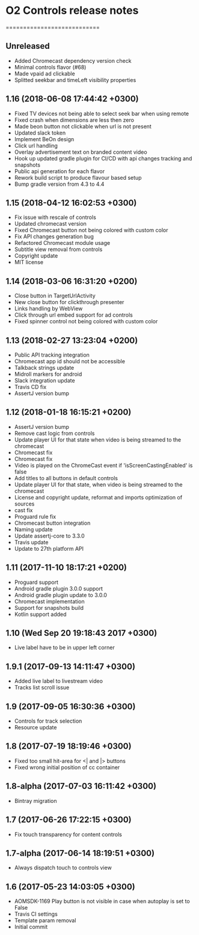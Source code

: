 # O2 Controls release notes
===========================

Unreleased
----------
- Added Chromecast dependency version check
- Minimal controls flavor (#68)
- Made vpaid ad clickable
- Splitted seekbar and timeLeft visibility properties

1.16 (2018-06-08 17:44:42 +0300)
--------------------------------
- Fixed TV devices not being able to select seek bar when using remote
- Fixed crash when dimensions are less then zero
- Made beon button not clickable when url is not present
- Updated slack token
- Implement BeOn design
- Click url handling
- Overlay advertisement text on branded content video
- Hook up updated gradle plugin for CI/CD with api changes tracking and snapshots
- Public api generation for each flavor
- Rework build script to produce flavour based setup
- Bump gradle version from 4.3 to 4.4

1.15 (2018-04-12 16:02:53 +0300)
--------------------------------
- Fix issue with rescale of controls
- Updated chromecast version
- Fixed Chromecast button not being colored with custom color
- Fix API changes generation bug
- Refactored Chromecast module usage
- Subtitle view removal from controls
- Copyright update
- MIT license

1.14 (2018-03-06 16:31:20 +0200)
--------------------------------
- Close button in TargetUrlActivity
- New close button for clickthrough presenter
- Links handling by WebView
- Click through url embed support for ad controls
- Fixed spinner control not being colored with custom color

1.13 (2018-02-27 13:23:04 +0200)
--------------------------------
- Public API tracking integration
- Chromecast app id should not be accessible
- Talkback strings update
- Midroll markers for android
- Slack integration update
- Travis CD fix
- AssertJ version bump

1.12 (2018-01-18 16:15:21 +0200)
--------------------------------
- AssertJ version bump
- Remove cast logic from controls
- Update player UI for that state when video is being streamed to the chromecast
- Chromecast fix
- Chromecast fix
- Video is played on the ChromeCast event if 'isScreenCastingEnabled' is false
- Add titles to all buttons in default controls
- Update player UI for that state, when video is being streamed to the chromecast
- License and copyright update, reformat and imports optimization of sources
- cast fix
- Proguard rule fix
- Chromecast button integration
- Naming update
- Update assertj-core to 3.3.0
- Travis update
- Update to 27th platform API

1.11 (2017-11-10 18:17:21 +0200)
--------------------------------
- Proguard support
- Android gradle plugin 3.0.0 support
- Android gradle plugin update to 3.0.0
- Chromecast implementation
- Support for snapshots build
- Kotlin support added

1.10 (Wed Sep 20 19:18:43 2017 +0300)
-------------------------------------
- Live label have to be in upper left corner

1.9.1 (2017-09-13 14:11:47 +0300)
---------------------------------
- Added live label to livestream video
- Tracks list scroll issue

1.9 (2017-09-05 16:30:36 +0300)
-------------------------------
- Controls for track selection
- Resource update

1.8 (2017-07-19 18:19:46 +0300)
-------------------------------
- Fixed too small hit-area for <| and |> buttons
- Fixed wrong initial position of cc container

1.8-alpha (2017-07-03 16:11:42 +0300)
-------------------------------------
- Bintray migration

1.7 (2017-06-26 17:22:15 +0300)
-------------------------------
- Fix touch transparency for content controls

1.7-alpha (2017-06-14 18:19:51 +0300)
-------------------------------------
- Always dispatch touch to controls view

1.6 (2017-05-23 14:03:05 +0300)
-------------------------------
- AOMSDK-1169 Play button is not visible in case when autoplay is set to False
- Travis CI settings
- Template param removal
- Initial commit
